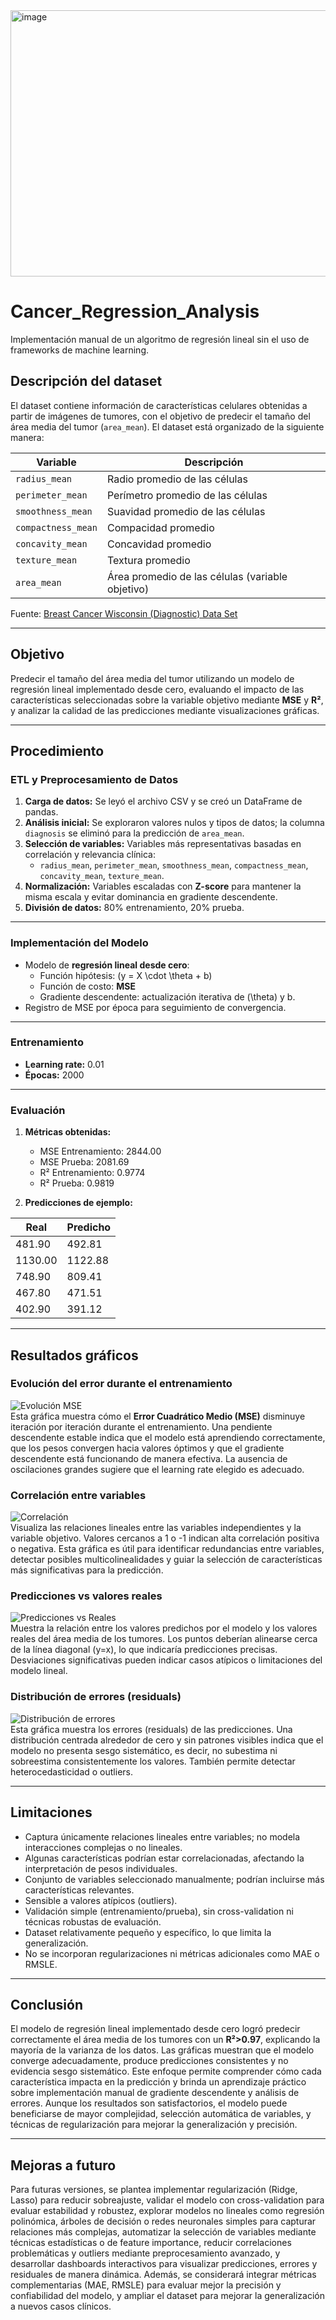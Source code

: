 
<img width="860" height="426" alt="image" src="https://github.com/user-attachments/assets/204c8141-e301-4d85-b090-bd9c133c9ce6" />

# Cancer_Regression_Analysis

Implementación manual de un algoritmo de regresión lineal sin el uso de frameworks de machine learning.  

## Descripción del dataset

El dataset contiene información de características celulares obtenidas a partir de imágenes de tumores, con el objetivo de predecir el tamaño del área media del tumor (`area_mean`). El dataset está organizado de la siguiente manera:

| Variable                  | Descripción |
|----------------------------|-------------|
| `radius_mean`              | Radio promedio de las células |
| `perimeter_mean`           | Perímetro promedio de las células |
| `smoothness_mean`          | Suavidad promedio de las células |
| `compactness_mean`         | Compacidad promedio |
| `concavity_mean`           | Concavidad promedio |
| `texture_mean`             | Textura promedio |
| `area_mean`                | Área promedio de las células (variable objetivo) |

Fuente: [Breast Cancer Wisconsin (Diagnostic) Data Set](https://www.kaggle.com/datasets/uciml/breast-cancer-wisconsin-data)

---

## Objetivo

Predecir el tamaño del área media del tumor utilizando un modelo de regresión lineal implementado desde cero, evaluando el impacto de las características seleccionadas sobre la variable objetivo mediante **MSE** y **R²**, y analizar la calidad de las predicciones mediante visualizaciones gráficas.

---

## Procedimiento

### ETL y Preprocesamiento de Datos

1. **Carga de datos:** Se leyó el archivo CSV y se creó un DataFrame de pandas.  
2. **Análisis inicial:** Se exploraron valores nulos y tipos de datos; la columna `diagnosis` se eliminó para la predicción de `area_mean`.  
3. **Selección de variables:** Variables más representativas basadas en correlación y relevancia clínica:  
   - `radius_mean`, `perimeter_mean`, `smoothness_mean`, `compactness_mean`, `concavity_mean`, `texture_mean`.  
4. **Normalización:** Variables escaladas con **Z-score** para mantener la misma escala y evitar dominancia en gradiente descendente.  
5. **División de datos:** 80% entrenamiento, 20% prueba.

---

### Implementación del Modelo

- Modelo de **regresión lineal desde cero**:  
  - Función hipótesis: \(y = X \cdot \theta + b\)  
  - Función de costo: **MSE**  
  - Gradiente descendente: actualización iterativa de \(\theta\) y b.  
- Registro de MSE por época para seguimiento de convergencia.

---

### Entrenamiento

- **Learning rate:** 0.01  
- **Épocas:** 2000  

---

### Evaluación

1. **Métricas obtenidas:**
   - MSE Entrenamiento: 2844.00  
   - MSE Prueba: 2081.69  
   - R² Entrenamiento: 0.9774  
   - R² Prueba: 0.9819

2. **Predicciones de ejemplo:**

| Real  | Predicho |
|-------|----------|
| 481.90 | 492.81  |
| 1130.00 | 1122.88 |
| 748.90 | 809.41  |
| 467.80 | 471.51  |
| 402.90 | 391.12  |

---

## Resultados gráficos

### Evolución del error durante el entrenamiento
![Evolución MSE](grafica_mse.png)  
Esta gráfica muestra cómo el **Error Cuadrático Medio (MSE)** disminuye iteración por iteración durante el entrenamiento. Una pendiente descendente estable indica que el modelo está aprendiendo correctamente, que los pesos convergen hacia valores óptimos y que el gradiente descendente está funcionando de manera efectiva. La ausencia de oscilaciones grandes sugiere que el learning rate elegido es adecuado.

### Correlación entre variables
![Correlación](grafica_correlacion.png)  
Visualiza las relaciones lineales entre las variables independientes y la variable objetivo. Valores cercanos a 1 o -1 indican alta correlación positiva o negativa. Esta gráfica es útil para identificar redundancias entre variables, detectar posibles multicolinealidades y guiar la selección de características más significativas para la predicción.

### Predicciones vs valores reales
![Predicciones vs Reales](predicciones_vs_reales.png)  
Muestra la relación entre los valores predichos por el modelo y los valores reales del área media de los tumores. Los puntos deberían alinearse cerca de la línea diagonal (y=x), lo que indicaría predicciones precisas. Desviaciones significativas pueden indicar casos atípicos o limitaciones del modelo lineal.

### Distribución de errores (residuals)
![Distribución de errores](distribucion_error.png)  
Esta gráfica muestra los errores (residuals) de las predicciones. Una distribución centrada alrededor de cero y sin patrones visibles indica que el modelo no presenta sesgo sistemático, es decir, no subestima ni sobreestima consistentemente los valores. También permite detectar heterocedasticidad o outliers.

---

## Limitaciones

- Captura únicamente relaciones lineales entre variables; no modela interacciones complejas o no lineales.  
- Algunas características podrían estar correlacionadas, afectando la interpretación de pesos individuales.  
- Conjunto de variables seleccionado manualmente; podrían incluirse más características relevantes.  
- Sensible a valores atípicos (outliers).  
- Validación simple (entrenamiento/prueba), sin cross-validation ni técnicas robustas de evaluación.  
- Dataset relativamente pequeño y específico, lo que limita la generalización.  
- No se incorporan regularizaciones ni métricas adicionales como MAE o RMSLE.

---

## Conclusión

El modelo de regresión lineal implementado desde cero logró predecir correctamente el área media de los tumores con un **R²>0.97**, explicando la mayoría de la varianza de los datos. Las gráficas muestran que el modelo converge adecuadamente, produce predicciones consistentes y no evidencia sesgo sistemático. Este enfoque permite comprender cómo cada característica impacta en la predicción y brinda un aprendizaje práctico sobre implementación manual de gradiente descendente y análisis de errores. Aunque los resultados son satisfactorios, el modelo puede beneficiarse de mayor complejidad, selección automática de variables, y técnicas de regularización para mejorar la generalización y precisión.

---

## Mejoras a futuro

Para futuras versiones, se plantea implementar regularización (Ridge, Lasso) para reducir sobreajuste, validar el modelo con cross-validation para evaluar estabilidad y robustez, explorar modelos no lineales como regresión polinómica, árboles de decisión o redes neuronales simples para capturar relaciones más complejas, automatizar la selección de variables mediante técnicas estadísticas o de feature importance, reducir correlaciones problemáticas y outliers mediante preprocesamiento avanzado, y desarrollar dashboards interactivos para visualizar predicciones, errores y residuales de manera dinámica. Además, se considerará integrar métricas complementarias (MAE, RMSLE) para evaluar mejor la precisión y confiabilidad del modelo, y ampliar el dataset para mejorar la generalización a nuevos casos clínicos.
